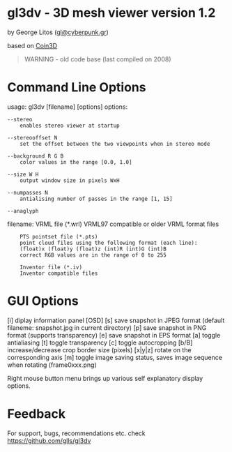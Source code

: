 # gl3dv - 3D mesh viewer version 1.2

by George Litos (gl@cyberpunk.gr)

based on [Coin3D](https://github.com/coin3d)

> WARNING - old code base (last compiled on 2008) 

Command Line Options
==================================================================================

usage: gl3dv [filename] [options]
options:

	--stereo
		enables stereo viewer at startup

	--stereooffset N
		set the offset between the two viewpoints when in stereo mode

	--background R G B
		color values in the range [0.0, 1.0]

	--size W H
		output window size in pixels WxH

	--numpasses N
		antialising number of passes in the range [1, 15]

	--anaglyph


filename:
        VRML file (*.wrl)
		VRML97 compatible or older VRML format files

        PTS pointset file (*.pts)
		point cloud files using the following format (each line):
		(float)x (float)y (float)z (int)R (int)G (int)B
		correct RGB values are in the range of 0 to 255

        Inventor file (*.iv)
		Inventor compatible files


GUI Options
==================================================================================
[i]		diplay information panel [OSD]
[s]		save snapshot in JPEG format (default filaneme: snapshot.jpg in current directory)
[p]		save snapshot in PNG format (supports transparency)
[e]		save snapshot in EPS format
[a]		toggle antialiasing
[t]		toggle transparency
[c]		toggle autocropping
[b/B]		increase/decrease crop border size (pixels)
[x|y|z]		rotate on the corresponding axis
[m]		toggle image saving status,
		saves image sequence when rotating (frame0xxx.png)

Right mouse button menu brings up various self explanatory display options.


Feedback
==================================================================================
For support, bugs, recommendations etc. check https://github.com/glls/gl3dv

